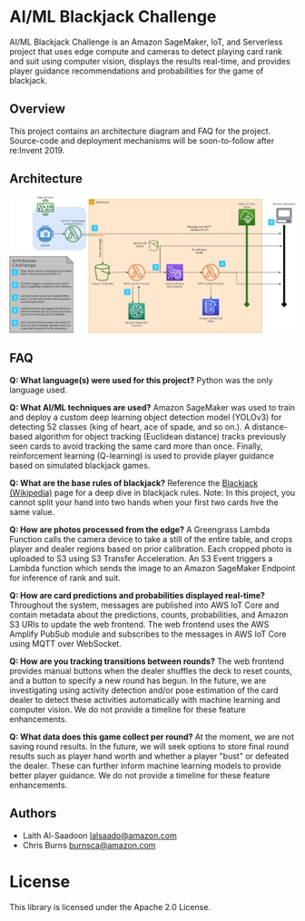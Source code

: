 # AI/ML Blackjack Challenge #

AI/ML Blackjack Challenge is an Amazon SageMaker, IoT, and Serverless project that uses edge compute and cameras to detect playing card rank and suit using computer vision, displays the results real-time, and provides player guidance recommendations and probabilities for the game of blackjack.

## Overview ##
This project contains an architecture diagram and FAQ for the project. Source-code and deployment mechanisms will be soon-to-follow after re:Invent 2019.

## Architecture ##

![Architecture Diagram](./Architecture.png)

## FAQ ##
__Q: What language(s) were used for this project?__
Python was the only language used.

__Q: What AI/ML techniques are used?__
Amazon SageMaker was used to train and deploy a custom deep learning object detection model (YOLOv3) for detecting 52 classes (king of heart, ace of spade, and so on.). A distance-based algorithm for object tracking (Euclidean distance) tracks previously seen cards to avoid tracking the same card more than once. Finally, reinforcement learning (Q-learning) is used to provide player guidance based on simulated blackjack games.

__Q: What are the base rules of blackjack?__
Reference the [Blackjack (Wikipedia)](https://en.wikipedia.org/wiki/Blackjack) page for a deep dive in blackjack rules. Note: In this project, you cannot split your hand into two hands when your first two cards hve the same value.

__Q: How are photos processed from the edge?__
A Greengrass Lambda Function calls the camera device to take a still of the entire table, and crops player and dealer regions based on prior calibration. Each cropped photo is uploaded to S3 using S3 Transfer Acceleration. An S3 Event triggers a Lambda function which sends the image to an Amazon SageMaker Endpoint for inference of rank and suit.

__Q: How are card predictions and probabilities displayed real-time?__
Throughout the system, messages are published into AWS IoT Core and contain metadata about the predictions, counts, probabilities, and Amazon S3 URIs to update the web frontend. The web frontend uses the AWS Amplify PubSub module and subscribes to the messages in AWS IoT Core using MQTT over WebSocket.

__Q: How are you tracking transitions between rounds?__
The web frontend provides manual buttons when the dealer shuffles the deck to reset counts, and a button to specify a new round has begun. In the future, we are investigating using activity detection and/or pose estimation of the card dealer to detect these activities automatically with machine learning and computer vision. We do not provide a timeline for these feature enhancements.

__Q: What data does this game collect per round?__
At the moment, we are not saving round results. In the future, we will seek options to store final round results such as player hand worth and whether a player "bust" or defeated the dealer. These can further inform machine learning models to provide better player guidance. We do not provide a timeline for these feature enhancements.

## Authors ##
- Laith Al-Saadoon lalsaado@amazon.com
- Chris Burns burnsca@amazon.com

# License #

This library is licensed under the Apache 2.0 License.
